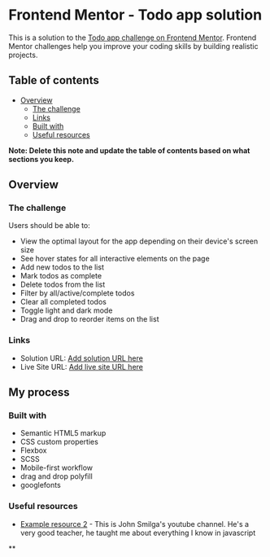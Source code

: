 # Frontend Mentor - Todo app solution

This is a solution to the [Todo app challenge on Frontend Mentor](https://www.frontendmentor.io/challenges/todo-app-Su1_KokOW). Frontend Mentor challenges help you improve your coding skills by building realistic projects.

## Table of contents

- [Overview](#overview)
  - [The challenge](#the-challenge)
  - [Links](#links)
  - [Built with](#built-with)
  - [Useful resources](#useful-resources)

**Note: Delete this note and update the table of contents based on what sections you keep.**

## Overview

### The challenge

Users should be able to:

- View the optimal layout for the app depending on their device's screen size
- See hover states for all interactive elements on the page
- Add new todos to the list
- Mark todos as complete
- Delete todos from the list
- Filter by all/active/complete todos
- Clear all completed todos
- Toggle light and dark mode
- Drag and drop to reorder items on the list

### Links

- Solution URL: [Add solution URL here](https://github.com/niol08/TODO__APP.git)
- Live Site URL: [Add live site URL here](https://niol08.github.io/TODO__APP/)

## My process

### Built with

- Semantic HTML5 markup
- CSS custom properties
- Flexbox
- SCSS
- Mobile-first workflow
- drag and drop polyfill
- googlefonts

### Useful resources

- [Example resource 2](https://www.youtube.com/results?search_query=coding+addict) - This is John Smilga's youtube channel. He's a very good teacher, he taught me about everything I know in javascript

\*\*
